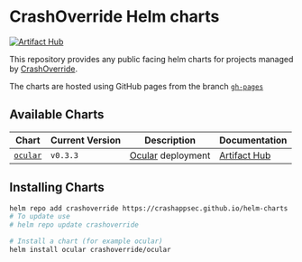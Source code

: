 # CrashOverride Helm charts

[![Artifact Hub](https://img.shields.io/endpoint?url=https://artifacthub.io/badge/repository/crashoverride-helm-charts)](https://artifacthub.io/packages/search?repo=crashoverride-helm-charts)

This repository provides any public facing helm charts for projects managed by [CrashOverride](https://crashoverride.com/).

The charts are hosted using GitHub pages from the branch [`gh-pages`](../../tree/gh-pages)

## Available Charts

| Chart                      | Current Version | Description                             | Documentation      |
|----------------------------|-----------------|-----------------------------------------|--------------------|
| [`ocular`](/charts/ocular) | `v0.3.3`        | [Ocular](crashappsec/ocular) deployment | [Artifact Hub](https://artifacthub.io/packages/helm/crashoverride-helm-charts/ocular) |

## Installing Charts

```bash
helm repo add crashoverride https://crashappsec.github.io/helm-charts
# To update use
# helm repo update crashoverride

# Install a chart (for example ocular)
helm install ocular crashoverride/ocular
```

